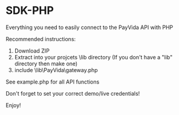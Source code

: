 # SDK-PHP
Everything you need to easily connect to the PayVida API with PHP


Recommended instructions: 

1. Download ZIP
2. Extract into your projcets \lib directory (If you don't have a "lib" directory then make one)
3. include \lib\PayVida\gateway.php  

See example.php for all API functions

Don't forget to set your correct demo/live credentials!


Enjoy!
